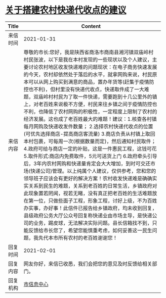 # <a href="http://www.shangluo.gov.cn/zmhd/ldxxxx.jsp?urltype=leadermail.LeaderMailContentUrl&wbtreeid=1112&leadermailid=6882">关于搭建农村快递代收点的建议</a>
| Title |                                                                                                                                                                                                                                                                                                                                                               Content                                                                                                                                                                                                                                                                                                                                                               |
|:-----:|-------------------------------------------------------------------------------------------------------------------------------------------------------------------------------------------------------------------------------------------------------------------------------------------------------------------------------------------------------------------------------------------------------------------------------------------------------------------------------------------------------------------------------------------------------------------------------------------------------------------------------------------------------------------------------------------------------------------------------------|
| 来信时间  | 2021-01-31                                                                                                                                                                                                                                                                                                                                                                                                                                                                                                                                                                                                                                                                                                                          |
| 来信内容  | 尊敬的市长:您好，我是陕西省商洛市商南县湘河镇双庙岭村村民张波，以下是我在本村发现的一些现状以及个人建议，主要讨论农村地区收发快递难的问题现状：在电子商务快速发展的今天，农村却依然处于落后的水平，就拿网购来说，村民原本可以从网上购买到满意的商品，置办年货等(赶集于疫情防控也不利)，但村里没有快递代收点，快递取件成了一大难题，双庙岭村村民为了取一件快递，需要跑到十几公里外的镇上，对老百姓来说极不方便，村民来往乡镇之间于疫情防控也不利，也降低了农村网购的积极性，一定程度上限制了农村的经济发展。这也成了老百姓最大的难题！建议：1.核查各村镇每月网购及快递收发件数量； 2.选择农村快递代收点的位置(可优先选择商店-提高商店客流量) 3.商店负责从村镇上取回本村包裹，可每周一次(根据数量而定)，然后通知村民取件； 4.政府可给与商店一定的补贴，这是一件惠民工程，这钱可花 5.取件形式:商店内免费取件，5元可送货上门 6.政府牵头引导后，3年内农村网购和快递量肯定会大大增加，到时可交还市场(快递公司)管理。以上纯属个人建议，仅供参考，您和您的领导班子应该会有更好的解决方案！农村收发快递难是确确实实关系到民生的难题，关系到老百姓的日常生活，乡镇政府对此现象置若罔闻，视若无睹，没有真正把老百姓的生活难题放在第一位，只做些面子工程，形象工程，讨好上级，不为百姓办实事，办好事！此信件已报告给乡镇政府，均未收到回复，县级政府公务大厅公众号回复称快递业由市场主导，是快递公司的业务，踢皮球，无法解决实际问题。县长信箱找不到，只能反馈给市长您了，希望您能慎重考虑，如何妥善这一民生问题，我先代本市所有农村的老百姓谢谢您！ |
| 回复时间  | 2021-02-01                                                                                                                                                                                                                                                                                                                                                                                                                                                                                                                                                                                                                                                                                                                          |
| 回复内容  | 网友你好，来信已收悉，我们会把您的意见及时反馈给相关部门。                                                                                                                                                                                                                                                                                                                                                                                                                                                                                                                                                                                                                                                                                                       |
| 回复机构  | <a href="../../categories/agencies/市信息中心.md">市信息中心</a>                                                                                                                                                                                                                                                                                                                                                                                                                                                                                                                                                                                                                                                                                |